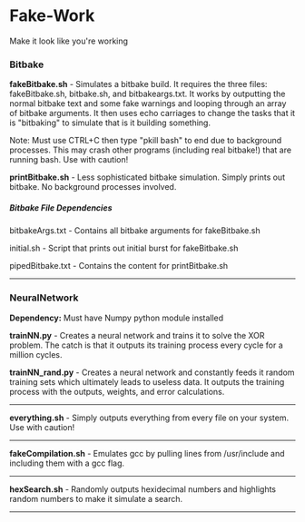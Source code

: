 # Fake-Work
Make it look like you're working

### Bitbake

<b>fakeBitbake.sh</b> - Simulates a bitbake build. It requires the three files:
fakeBitbake.sh, bitbake.sh, and bitbakeargs.txt. It works by outputting the
normal bitbake text and some fake warnings and looping through an array of
bitbake arguments. It then uses echo carriages to change the tasks that it is
"bitbaking" to simulate that is it building something.

Note: Must use CTRL+C then type "pkill bash" to end due to background processes.
This may crash other programs (including real bitbake!) that are running bash.
Use with caution!

<b>printBitbake.sh</b> - Less sophisticated bitbake simulation. Simply prints
out bitbake. No background processes involved.

##### Bitbake File Dependencies

bitbakeArgs.txt - Contains all bitbake arguments for fakeBitbake.sh

initial.sh - Script that prints out initial burst for fakeBitbake.sh

pipedBitbake.txt - Contains the content for printBitbake.sh

--------------------------------------------------------------------------------

### NeuralNetwork

<b>Dependency:</b> Must have Numpy python module installed

<b>trainNN.py</b> - Creates a neural network and trains it to solve the XOR
problem. The catch is that it outputs its training process every cycle for
a million cycles.

<b>trainNN_rand.py</b> - Creates a neural network and constantly feeds it
random training sets which ultimately leads to useless data. It outputs the
training process with the outputs, weights, and error calculations.

--------------------------------------------------------------------------------

<b>everything.sh</b> - Simply outputs everything from every file on your system.
Use with caution!

--------------------------------------------------------------------------------

<b>fakeCompilation.sh</b> - Emulates gcc by pulling lines from /usr/include and
including them with a gcc flag.

--------------------------------------------------------------------------------

<b>hexSearch.sh</b> - Randomly outputs hexidecimal numbers and highlights
random numbers to make it simulate a search.

--------------------------------------------------------------------------------
